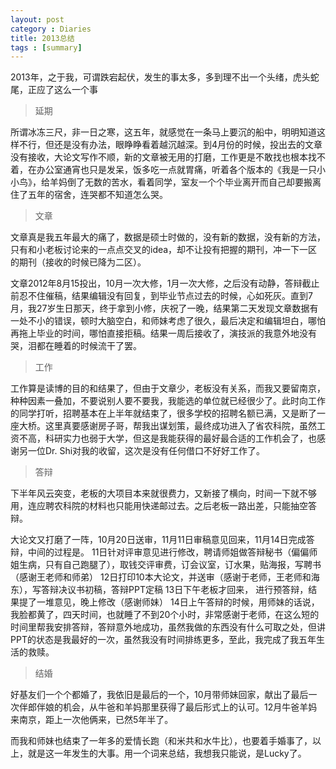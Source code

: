 ```yaml
---
layout: post
category : Diaries
title: 2013总结
tags : [summary]
---
```



2013年，之于我，可谓跌宕起伏，发生的事太多，多到理不出一个头绪，虎头蛇尾，正应了这么一个事

> 延期

所谓冰冻三尺，非一日之寒，这五年，就感觉在一条马上要沉的船中，明明知道这样不行，但还是没有办法，眼睁睁看着越沉越深。到4月份的时候，投出去的文章没有接收，大论文写作不顺，新的文章被无用的打磨，工作更是不敢找也根本找不着，在办公室通宵也只是发呆，饭多吃一点就胃痛，听着各个版本的《我是一只小小鸟》，给羊妈倒了无数的苦水，看着同学，室友一个个毕业离开而自己却要搬离住了五年的宿舍，连哭都不知道怎么哭。

> 文章

文章真是我五年最大的痛了，数据是硕士时做的，没有新的数据，没有新的方法，只有和小老板讨论来的一点点交叉的idea，却不让投有把握的期刊，冲一下一区的期刊（接收的时候已降为二区）。

文章2012年8月15投出，10月一次大修，1月一次大修，之后没有动静，答辩截止前忍不住催稿，结果编辑没有回复，到毕业节点过去的时候，心如死灰。直到7月，我27岁生日那天，终于拿到小修，庆祝了一晚，结果第二天发现文章数据有一处不小的错误，顿时大脑空白，和师妹考虑了很久，最后决定和编辑坦白，哪怕再拖上毕业的时间，哪怕直接拒稿。结果一周后接收了，演技派的我意外地没有哭，泪都在睡着的时候流干了罢。
> 
> 工作 

工作算是读博的目的和结果了，但由于文章少，老板没有关系，而我又要留南京，种种因素一叠加，不要说别人要不要我，我能选的单位就已经很少了。此时向工作的同学打听，招聘基本在上半年就结束了，很多学校的招聘名额已满，又是断了一座大桥。这里真要感谢房子哥，帮我出谋划策，最终成功进入了省农科院，虽然工资不高，科研实力也弱于大学，但这是我能获得的最好最合适的工作机会了，也感谢另一位Dr. Shi对我的收留，这次是没有任何借口不好好工作了。

> 答辩 

下半年风云突变，老板的大项目本来就很费力，又新接了横向，时间一下就不够用，连应聘农科院的材料也只能用快递邮过去。之后老板一路出差，只能抽空答辩。

大论文又打磨了一阵，10月20日送审，11月11日审稿意见回来，11月14日完成答辩，中间的过程是。
11日针对评审意见进行修改，聘请师姐做答辩秘书（偏偏师姐生病，只有自己跑腿了），取钱交评审费，订会议室，订水果，贴海报，写聘书（感谢王老师和师弟）
12日打印10本大论文，并送审（感谢于老师，王老师和海东），写答辩决议书初稿，答辩PPT定稿
13日下午老板才回来， 进行预答辩，结果提了一堆意见，晚上修改（感谢师妹） 
14日上午答辩的时候，用师妹的话说，我脸都黄了，四天时间，也就睡了不到20个小时，非常感谢于老师，在这么短的时间里帮我安排答辩，答辩意外地成功，虽然我做的东西没有什么可取之处，但讲PPT的状态是我最好的一次，虽然我没有时间排练更多，至此，我完成了我五年生活的救赎。

> 结婚

好基友们一个个都婚了，我依旧是最后的一个，10月带师妹回家，献出了最后一次伴郎伴娘的机会，从牛爸和羊妈那里获得了最后形式上的认可。12月牛爸羊妈来南京，距上一次他俩来，已然5年半了。

而我和师妹也结束了一年多的爱情长跑（和米共和水牛比），也要着手婚事了，以上，就是这一年发生的大事。用一个词来总结，我想我只能说，是Lucky了。